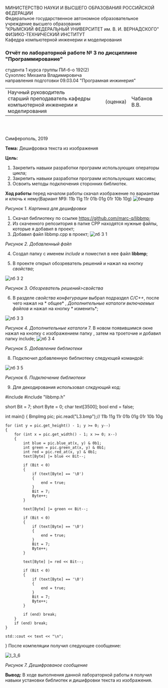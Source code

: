 МИНИСТЕРСТВО НАУКИ  И ВЫСШЕГО ОБРАЗОВАНИЯ РОССИЙСКОЙ ФЕДЕРАЦИИ  
Федеральное государственное автономное образовательное учреждение высшего образования  
"КРЫМСКИЙ ФЕДЕРАЛЬНЫЙ УНИВЕРСИТЕТ им. В. И. ВЕРНАДСКОГО"  
ФИЗИКО-ТЕХНИЧЕСКИЙ ИНСТИТУТ  
Кафедра компьютерной инженерии и моделирования
### Отчёт по лабораторной работе № 3 по дисциплине "Программирование"

студента 1 курса группы ПИ-б-о 192(2)  
Сухоплес Михаила Владимировича  
направления подготовки 09.03.04 "Програмная инжинерия"  

<table>
<tr><td>Научный руководитель<br/> старший преподаватель кафедры<br/> компьютерной инженерии и моделирования</td>
<td>(оценка)</td>
<td>Чабанов В.В.</td>
</tr>
</table>
<br/><br/>

Симферополь, 2019

**Тема:** Дешифровка текста из изображения

**Цель:** 
1. Закрепить навыки разработки программ использующих операторы цикла;
2. Закрепить навыки разработки программ использующих массивы;
3. Освоить методы подключения сторонних библиотек.

**Ход работы** 
перед началом работы скачал изображение по вариантам и ключь к нему(Вариант №9: 11b 11g 11r 01b 01g 01r 10b 10g)
![бендер](https://user-images.githubusercontent.com/55508481/84058588-1f2cca00-a9c2-11ea-9859-fab9a7b95855.PNG)

*Рисунок 1. Картинка для дешифровки*
1. Скачал библиотеку по ссылке https://github.com/marc-q/libbmp;
2. Из скаченного репозитория в папке CPP находятся нужные файлы, которые я добавил в проект;
3. Добавил файл libbmp.cpp в проект;
![лб 3 1](https://user-images.githubusercontent.com/55508481/84067051-8309bf80-a9cf-11ea-87dd-0172f230dc0d.PNG)

*Рисунок 2. Добавленный файл*

4. Создал папку с именем *include* и поместил в нее файл **libbmp**;

5. В проекте открыл обозреватель решений и нажал на кнопку *свойства*;

![лб 3 2](https://user-images.githubusercontent.com/55508481/84067220-ca904b80-a9cf-11ea-8366-d576a2d8d02b.PNG)

*Рисунок 3. Обозреватель решений>свойства*

6. В разделе *свойства конфегурации* выбрал подраздел *С/С++*, после чего нажал на * общее* , *Дополнительные каталоги включаемых файлов* и нажал на кнопку * изменить*;

![лб 3 3](https://user-images.githubusercontent.com/55508481/84067588-3f638580-a9d0-11ea-8899-fec2a46be700.PNG)

*Рисунок 4. Дополнительные каталоги*
7. В новом появившимся окне нажал на кнопку с изображением папку , затем на троеточие и добавил папку include;
![лб 3 4](https://user-images.githubusercontent.com/55508481/84067770-9cf7d200-a9d0-11ea-835e-1d60ba214017.PNG)

*Рисунок 5. Добавление библиотеки*

8. Подключил добавленную библиотеку следующей командой:

![лб 3 5](https://user-images.githubusercontent.com/55508481/84067984-f829c480-a9d0-11ea-9bf8-d8f132eebff1.PNG)

*Рисунок 6. Подключение библиотеки*

9. Для декодирования использовал слкдующий код:

#include <iostream>
#include "libbmp.h"

short Bit = 7; 
short Byte = 0; 
char text[3500]; 
bool end = false;



int main()
{
	BmpImg pic;
	pic.read("L3.bmp");// 11b 11g 11r 01b 01g 01r 10b 10g

	for (int y = pic.get_height() - 1; y >= 0; y--)  
	{
		for (int x = pic.get_width() - 1; x >= 0; x--)
		{
			int blue = pic.blue_at(x, y) & 0b1;
			int green = pic.green_at(x, y) & 0b1;
			int red = pic.red_at(x, y) & 0b1;
			text[Byte] |= blue << Bit--;

			if (Bit < 0)
			{
				if (text[Byte] == '\0')
				{
					end = true;
				}
				Bit = 7;
				Byte++;
			}

			text[Byte] |= green << Bit--;

			if (Bit < 0)
			{
				if (text[Byte] == '\0')
				{
					end = true;
				}
				Bit = 7;
				Byte++;
			}

			text[Byte] |= red << Bit--;

			if (Bit < 0)
			{
				if (text[Byte] == '\0')
				{
					end = true;
				}
				Bit = 7;
				Byte++;
			}

			if (end) break;
		}
		if (end) break;
	}

	std::cout << text << "\n";
}
 После компеляции получил следующее сообщение:
 
![l_3_6](https://user-images.githubusercontent.com/55508481/84068397-8c942700-a9d1-11ea-885a-4d6ff1a365c1.png)

*Рисунок 7. Дешифрованое сообщение*

**Вывод:** В ходе выполнения данной лабораторной работы я получил навыки установки библиотек и дишифровки текста из изображения.
